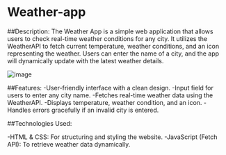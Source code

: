 # Weather-app
##Description:
The Weather App is a simple web application that allows users to check real-time weather conditions for any city. It utilizes the WeatherAPI to fetch current temperature, weather conditions, and an icon representing the weather. Users can enter the name of a city, and the app will dynamically update with the latest weather details.

![image](https://github.com/user-attachments/assets/55e5781e-5d9d-4f3f-835a-c6a84ea0dbf6)

##Features:
-User-friendly interface with a clean design.
-Input field for users to enter any city name.
-Fetches real-time weather data using the WeatherAPI.
-Displays temperature, weather condition, and an icon.
-Handles errors gracefully if an invalid city is entered.

##Technologies Used:

-HTML & CSS: For structuring and styling the website.
-JavaScript (Fetch API): To retrieve weather data dynamically.
